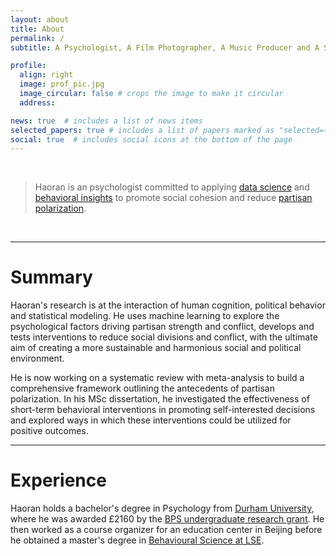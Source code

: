 ```yaml
---
layout: about
title: About
permalink: /
subtitle: A Psychologist, A Film Photographer, A Music Producer and A Student

profile:
  align: right
  image: prof_pic.jpg
  image_circular: false # crops the image to make it circular
  address: 

news: true  # includes a list of news items
selected_papers: true # includes a list of papers marked as "selected={true}"
social: true  # includes social icons at the bottom of the page
---
```

<br>

> Haoran is an psychologist committed to applying [data science](https://www.liebertpub.com/doi/full/10.1089/big.2013.1508?mod=article_inline) and [behavioral insights](https://pubs.aeaweb.org/doi/pdfplus/10.1257/aer.108.6.1265) to promote social cohesion and reduce [partisan polarization](https://onlinelibrary.wiley.com/doi/full/10.1111/j.1540-5907.2008.00333.x?casa_token=dxq6PMEBmDIAAAAA%3AgGBo9Vz1DnrYaGicVwyTfImOPaOxj7CNRyzGZvqBdszykiQu0ylAS504DfVj0wL3bcN82G_f4IPgzapQCA).
<!-- > Haoran is an psychologist committed to applying [data science]({% post_url 2023-03-15-data-science %}) and [behavioral insights]({% post_url 2023-03-15-behavioral-insights %}) to promote social cohesion and reduce [partisan polarization]({% post_url 2023-03-15-partisan-polarization %}).  -->

<br>

---

# Summary
Haoran's research is at the interaction of human cognition, political behavior and statistical modeling. He uses machine learning to explore the psychological factors driving partisan strength and conflict, develops and tests interventions to reduce social divisions and conflict, with the ultimate aim of creating a more sustainable and harmonious social and political environment. 

He is now working on a systematic review with meta-analysis to build a comprehensive framework outlining the antecedents of partisan polarization. In his MSc dissertation, he investigated the effectiveness of short-term behavioral interventions in promoting self-interested decisions and explored ways in which these interventions could be utilized for positive outcomes. 
<!-- He is now working on a [systematic review]({% post_url 2023-03-15-PP-review %}) with meta-analysis to build a comprehensive framework outlining the antecedents of partisan polarization. In his [MSc dissertation]({% post_url  2023-03-15-PP-review %}), he investigated the effectiveness of short-term behavioral interventions in promoting self-interested decisions and explored ways in which these interventions could be utilized for positive outcomes.  -->

<!-- Edit `_bibliography/papers.bib` and Jekyll will render your [publications page](/al-folio/publications/) automatically. -->

---
# Experience
Haoran holds a bachelor's degree in Psychology from [Durham University](https://www.durham.ac.uk/study/undergraduate/), where he was awarded £2160 by the [BPS undergraduate research grant](https://www.bps.org.uk/undergraduate-research-assistantship-scheme). He then worked as a course organizer for an education center in Beijing before he obtained a master's degree in [Behavioural Science at LSE](https://www.lse.ac.uk/study-at-lse/Graduate/degree-programmes-2023/MSc-Behavioural-Science). 
